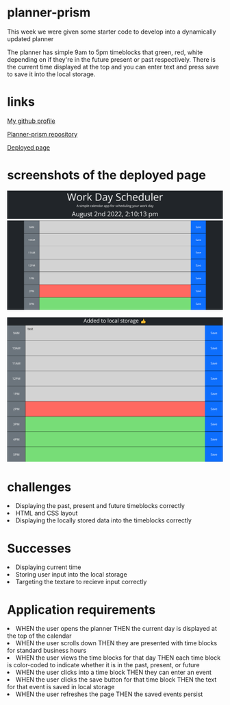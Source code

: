 # planner-prism

<p>This week we were given some starter code to develop into a dynamically updated planner</p>
<p>The planner has simple 9am to 5pm timeblocks that green, red, white depending on if they're in the future present or past respectively. There is the current time displayed at the top and you can enter text and press save to save it into the local storage.</p>

# links

[My github profile](https://github.com/AbdalehHersi)

[Planner-prism repository](https://github.com/AbdalehHersi/planner-prism)

[Deployed page](https://abdalehhersi.github.io/planner-prism/)

# screenshots of the deployed page

![](Screen1.png)

![](Screen2.png)

# challenges

<li>Displaying the past, present and future timeblocks correctly</li>
<li>HTML and CSS layout</li>
<li>Displaying the locally stored data into the timeblocks correctly</li>

# Successes

<li>Displaying current time</li>
<li>Storing user input into the local storage</li>
<li>Targeting the textare to recieve input correctly</li>

# Application requirements

<li>WHEN the user opens the planner
THEN the current day is displayed at the top of the calendar</li>
<li>WHEN the user scrolls down
THEN they are presented with time blocks for standard business hours</li>
<li>WHEN the user views the time blocks for that day
THEN each time block is color-coded to indicate whether it is in the past, present, or future</li>
<li>WHEN the user clicks into a time block
THEN they can enter an event</li>
<li>WHEN the user clicks the save button for that time block
THEN the text for that event is saved in local storage</li>
<li>WHEN the user refreshes the page
THEN the saved events persist</li>